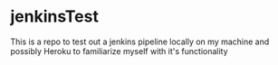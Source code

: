 # jenkinsTest
This is a repo to test out a jenkins pipeline locally on my machine and possibly Heroku to familiarize myself with it's functionality
